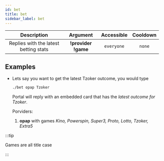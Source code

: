 ```yaml
---
id: bet
title: bet
sidebar_label: bet
---    
```


|              Description              |      Argument       | Accessible | Cooldown |
| :-----------------------------------: | :-----------------: | :--------: | :------: |
| Replies with the latest betting stats | __!provider !game__ | `everyone` |  `none`  |

## Examples

* Lets say you want to get the latest Tzoker outcome, you would type
    ```bash
    ./bet opap Tzoker
    ```

    Portal will reply with an embedded card that has the _latest outcome for Tzoker_.

    Porviders:
    1. **opap** with games _Kino, Powerspin, Super3, Proto, Lotto, Tzoker, Extra5_

:::tip

Games are all title case

:::